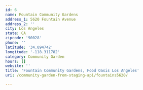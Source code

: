 ```yaml
---
id: 6
name: Fountain Community Gardens
address_1: 5620 Fountain Avenue
address_2: ''
city: Los Angeles
state: CA
zipcode: '90028'
phone: ''
latitude: '34.094742'
longitude: '-118.311782'
category: Community Garden
hours: []
website: ''
title: 'Fountain Community Gardens, Food Oasis Los Angeles'
uri: /community-garden-from-staging-api/fountains5620/

---
```

